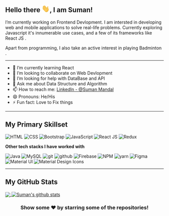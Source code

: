 ## Hello there <img src="https://raw.githubusercontent.com/sahil-75/random-assets/master/wave.gif" width="25px">, I am Suman!

I’m currently working on Frontend Devlopment. I am intersted in developing web and mobile applications to solve real-life problems. Currently exploring Javascript it's innumerable use cases, and a few of its frameworks like React JS .

Apart from programming, I also take an active interest in playing Badminton .

---

- 🌱 I’m currently learning React
- 👯 I’m looking to collaborate on Web Devlopment
- 🤔 I’m looking for help with DataBase and API
- 💬 Ask me about Data Structure and Algorithm
- 📫 How to reach me:  [Linkedln - @Suman Mandal](https://www.linkedin.com/in/suman-mandal-130024186/)
- 😄 Pronouns: He/His
- ⚡ Fun fact: Love to Fix things 

---

## My Primary Skillset

<p>
<img alt="HTML" src="https://img.shields.io/badge/-HTML-E34F26?style=flat&logo=Html5&logoColor=white" />
<img alt="CSS" src="https://img.shields.io/badge/-CSS-1572B6?style=flat&logo=css3&logoColor=white" />
<img alt="Bootstrap" src="https://img.shields.io/badge/-Bootstrap-563D7C?style=flat&logo=bootstrap&logoColor=white" />
<img alt="JavaScript" src="https://img.shields.io/badge/-JavaScript-505050?style=flat&logo=JavaScript&logoColor=F7DF1E" />
<img alt="React JS" src="https://img.shields.io/badge/-React JS-61DAFB?style=flat&logo=react&logoColor=black" />
<img alt="Redux" src="https://img.shields.io/badge/-Redux-764ABC?style=flat&logo=redux&logoColor=white" />

</p>

**Other tech stacks I have worked with**  

<p>
<img alt="Java" src="https://img.shields.io/badge/-Java-0052CC?style=flat&logo=Java&logoColor=white" />
<img alt="MySQL" src="https://img.shields.io/badge/-MySQL-3776AB?style=flat&logo=mysql&logoColor=white" />
<img alt="git" src="https://img.shields.io/badge/-Git-F05032?style=flat&logo=git&logoColor=white" />
<img alt="github" src="https://img.shields.io/badge/-GitHub-505050?style=flat&logo=github&logoColor=white" />
<img alt="Firebase" src="https://img.shields.io/badge/-Firebase-FFCA28?style=flat&logo=firebase&logoColor=white" />
<img alt="NPM" src="https://img.shields.io/badge/-NPM-CB3837?style=flat&logo=npm&logoColor=white" />
<img alt="yarn" src="https://img.shields.io/badge/-Yarn-47A248?style=flat&logo=yarn&logoColor=white" />
<img alt="Figma" src="https://img.shields.io/badge/-Figma-F24E1E?style=flat&logo=figma&logoColor=white" />
<img alt="Material UI" src="https://img.shields.io/badge/-Material UI-0081CB?style=flat&logo=material-ui&logoColor=white" />
<img alt="Material Design Icons" src="https://img.shields.io/badge/-Material Design Icons-2196F3?style=flat&logo=material-design-icons&logoColor=white" />
</p>

---

## My GitHub Stats

<a href="https://github.com/man-su-97">
  <img align="center" src="https://github-readme-stats.vercel.app/api/top-langs/?username=man-su-97&theme=light&hide_langs_below=1" />
</a>
<a href="https://github.com/man-su-97">
 <img align="center" src="https://github-readme-stats.vercel.app/api?username=man-su-97&show_icons=true&theme=light&line_height=27" alt="Suman's github stats"/>
</a>

<div align="center">

### Show some ❤️ by starring some of the repositories!

</div>
